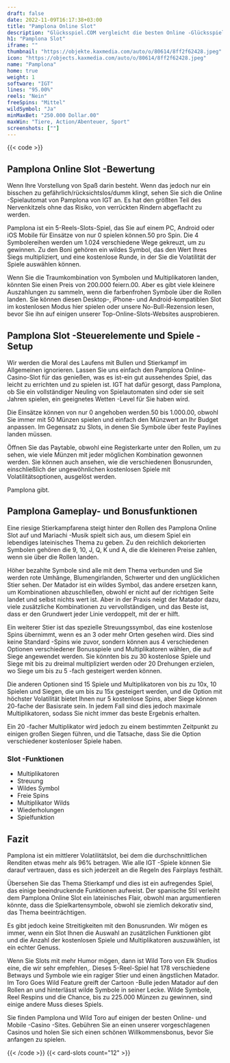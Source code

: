 ```yaml
---
draft: false
date: 2022-11-09T16:17:38+03:00
title: "Pamplona Online Slot"
description: "Glücksspiel.COM vergleicht die besten Online -Glücksspiel -Sites und -spiele der Kanada.  Unabhängige Produktbewertungen und exklusive Anmeldeangebote. Jetzt spielen!"
h1: "Pamplona Slot"
iframe: ""
thumbnail: "https://objekte.kaxmedia.com/auto/o/80614/8ff2f62428.jpeg"
icon: "https://objects.kaxmedia.com/auto/o/80614/8ff2f62428.jpeg"
name: "Pamplona"
home: true
weight: 1
software: "IGT"
lines: "95.00%"
reels: "Nein"
freeSpins: "Mittel"
wildSymbol: "Ja"
minMaxBet: "250.000 Dollar.00"
maxWin: "Tiere, Action/Abenteuer, Sport"
screenshots: [""]
---
```


{{< code >}}<h2>Pamplona Online Slot -Bewertung</h2><p>Wenn Ihre Vorstellung von Spaß darin besteht. Wenn das jedoch nur ein bisschen zu gefährlich/rücksichtslos/dumm klingt, sehen Sie sich die Online -Spielautomat von Pamplona von IGT an. Es hat den größten Teil des Nervenkitzels ohne das Risiko, von verrückten Rindern abgeflacht zu werden.</p><p>Pamplona ist ein 5-Reels-Slots-Spiel, das Sie auf einem PC, Android oder iOS Mobile für Einsätze von nur 0 spielen können.50 pro Spin. Die 4 Symbolereihen werden um 1.024 verschiedene Wege gekreuzt, um zu gewinnen. Zu den Boni gehören ein wildes Symbol, das den Wert Ihres Siegs multipliziert, und eine kostenlose Runde, in der Sie die Volatilität der Spiele auswählen können.</p><p>Wenn Sie die Traumkombination von Symbolen und Multiplikatoren landen, könnten Sie einen Preis von 200.000 feiern.00. Aber es gibt viele kleinere Auszahlungen zu sammeln, wenn die farbenfrohen Symbole über die Rollen landen. Sie können diesen Desktop-, iPhone- und Android-kompatiblen Slot im kostenlosen Modus hier spielen oder unsere No-Bull-Rezension lesen, bevor Sie ihn auf einigen unserer Top-Online-Slots-Websites ausprobieren.</p><h2>Pamplona Slot -Steuerelemente und Spiele -Setup</h2><p>Wir werden die Moral des Laufens mit Bullen und Stierkampf im Allgemeinen ignorieren. Lassen Sie uns einfach den Pamplona Online-Casino-Slot für das genießen, was es ist-ein gut aussehendes Spiel, das leicht zu errichten und zu spielen ist. IGT hat dafür gesorgt, dass Pamplona, ob Sie ein vollständiger Neuling von Spielautomaten sind oder sie seit Jahren spielen, ein geeignetes Wetten -Level für Sie haben wird.</p><p>Die Einsätze können von nur 0 angehoben werden.50 bis 1.000.00, obwohl Sie immer mit 50 Münzen spielen und einfach den Münzwert an Ihr Budget anpassen. Im Gegensatz zu Slots, in denen Sie Symbole über feste Paylines landen müssen.</p><p>Öffnen Sie das Paytable, obwohl eine Registerkarte unter den Rollen, um zu sehen, wie viele Münzen mit jeder möglichen Kombination gewonnen werden. Sie können auch ansehen, wie die verschiedenen Bonusrunden, einschließlich der ungewöhnlichen kostenlosen Spiele mit Volatilitätsoptionen, ausgelöst werden.</p><p>Pamplona gibt.</p><h2>Pamplona Gameplay- und Bonusfunktionen</h2><p>Eine riesige Stierkampfarena steigt hinter den Rollen des Pamplona Online Slot auf und Mariachi -Musik spielt sich aus, um diesem Spiel ein lebendiges lateinisches Thema zu geben. Zu den reichlich dekorierten Symbolen gehören die 9, 10, J, Q, K und A, die die kleineren Preise zahlen, wenn sie über die Rollen landen.</p><p>Höher bezahlte Symbole sind alle mit dem Thema verbunden und Sie werden rote Umhänge, Blumengirlanden, Schwerter und den unglücklichen Stier sehen. Der Matador ist ein wildes Symbol, das andere ersetzen kann, um Kombinationen abzuschließen, obwohl er nicht auf der richtigen Seite landet und selbst nichts wert ist. Aber in der Praxis neigt der Matador dazu, viele zusätzliche Kombinationen zu vervollständigen, und das Beste ist, dass er den Grundwert jeder Linie verdoppelt, mit der er hilft.</p><p>Ein weiterer Stier ist das spezielle Streuungssymbol, das eine kostenlose Spins übernimmt, wenn es an 3 oder mehr Orten gesehen wird. Dies sind keine Standard -Spins wie zuvor, sondern können aus 4 verschiedenen Optionen verschiedener Bonusspiele und Multiplikatoren wählen, die auf Siege angewendet werden. Sie könnten bis zu 30 kostenlose Spiele und Siege mit bis zu dreimal multipliziert werden oder 20 Drehungen erzielen, wo Siege um bis zu 5 -fach gesteigert werden können.</p><p>Die anderen Optionen sind 15 Spiele und Multiplikatoren von bis zu 10x, 10 Spielen und Siegen, die um bis zu 15x gesteigert werden, und die Option mit höchster Volatilität bietet Ihnen nur 5 kostenlose Spins, aber Siege können 20-fache der Basisrate sein. In jedem Fall sind dies jedoch maximale Multiplikatoren, sodass Sie nicht immer das beste Ergebnis erhalten.</p><p>Ein 20 -facher Multiplikator wird jedoch zu einem bestimmten Zeitpunkt zu einigen großen Siegen führen, und die Tatsache, dass Sie die Option verschiedener kostenloser Spiele haben.</p><h3>
Slot -Funktionen</h3><ul>
<li></span>
Multiplikatoren</li>
<li></span>
Streuung</li>
<li></span>
Wildes Symbol</li>
<li></span>
Freie Spins</li>
<li></span>
Multiplikator Wilds</li>
<li></span>
Wiederholungen</li>
<li></span>
Spielfunktion</li></ul><h2>Fazit</h2><p>Pamplona ist ein mittlerer Volatilitätslot, bei dem die durchschnittlichen Renditen etwas mehr als 96% betragen. Wie alle IGT -Spiele können Sie darauf vertrauen, dass es sich jederzeit an die Regeln des Fairplays festhält.</p><p>Übersehen Sie das Thema Stierkampf und dies ist ein aufregendes Spiel, das einige beeindruckende Funktionen aufweist. Der spanische Stil verleiht dem Pamplona Online Slot ein lateinisches Flair, obwohl man argumentieren könnte, dass die Spielkartensymbole, obwohl sie ziemlich dekorativ sind, das Thema beeinträchtigen.</p><p>Es gibt jedoch keine Streitigkeiten mit den Bonusrunden. Wir mögen es immer, wenn ein Slot Ihnen die Auswahl an zusätzlichen Funktionen gibt und die Anzahl der kostenlosen Spiele und Multiplikatoren auszuwählen, ist ein echter Genuss.</p><p>Wenn Sie Slots mit mehr Humor mögen, dann ist Wild Toro von Elk Studios eine, die wir sehr empfehlen,. Dieses 5-Reel-Spiel hat 178 verschiedene Betways und Symbole wie ein ragiger Stier und einen ängstlichen Matador. Im Toro Goes Wild Feature greift der Cartoon -Bulle jeden Matador auf den Rollen an und hinterlässt wilde Symbole in seiner Lecke. Wilde Symbole, Reel Respins und die Chance, bis zu 225.000 Münzen zu gewinnen, sind einige andere Muss dieses Spiels.</p><p>Sie finden Pamplona und Wild Toro auf einigen der besten Online- und Mobile -Casino -Sites. Gebühren Sie an einen unserer vorgeschlagenen Casinos und holen Sie sich einen schönen Willkommensbonus, bevor Sie anfangen zu spielen.</p>{{< /code >}}
 {{< card-slots count="12" >}}